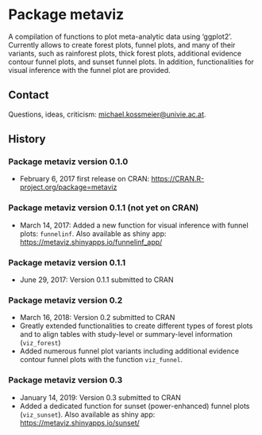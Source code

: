
<!-- README.md is generated from README.Rmd. Please edit that file -->

# Package **metaviz**

A compilation of functions to plot meta-analytic data using ‘ggplot2’.
Currently allows to create forest plots, funnel plots, and many of their
variants, such as rainforest plots, thick forest plots, additional
evidence contour funnel plots, and sunset funnel plots. In addition,
functionalities for visual inference with the funnel plot are provided.

## Contact

Questions, ideas, criticism: <michael.kossmeier@univie.ac.at>.

## History

### Package **metaviz** version 0.1.0

  - February 6, 2017 first release on CRAN:
    <https://CRAN.R-project.org/package=metaviz>

### Package **metaviz** version 0.1.1 (not yet on CRAN)

  - March 14, 2017: Added a new function for visual inference with
    funnel plots: `funnelinf`. Also available as shiny app:
    <https://metaviz.shinyapps.io/funnelinf_app/>

### Package **metaviz** version 0.1.1

  - June 29, 2017: Version 0.1.1 submitted to CRAN

### Package **metaviz** version 0.2

  - March 16, 2018: Version 0.2 submitted to CRAN
  - Greatly extended functionalities to create different types of forest
    plots and to align tables with study-level or summary-level
    information (`viz_forest`)
  - Added numerous funnel plot variants including additional evidence
    contour funnel plots with the function `viz_funnel`.

### Package **metaviz** version 0.3

  - January 14, 2019: Version 0.3 submitted to CRAN
  - Added a dedicated function for sunset (power-enhanced) funnel plots
    (`viz_sunset`). Also available as shiny app:
    <https://metaviz.shinyapps.io/sunset/>
